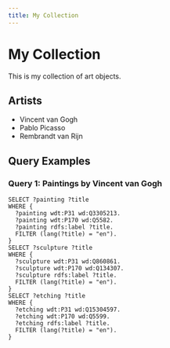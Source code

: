 ```yaml
---
title: My Collection
---
```


# My Collection

This is my collection of art objects.

## Artists

- Vincent van Gogh
- Pablo Picasso
- Rembrandt van Rijn

## Query Examples

### Query 1: Paintings by Vincent van Gogh

```sparql
SELECT ?painting ?title
WHERE {
  ?painting wdt:P31 wd:Q3305213.
  ?painting wdt:P170 wd:Q5582.
  ?painting rdfs:label ?title.
  FILTER (lang(?title) = "en").
}
SELECT ?sculpture ?title
WHERE {
  ?sculpture wdt:P31 wd:Q860861.
  ?sculpture wdt:P170 wd:Q134307.
  ?sculpture rdfs:label ?title.
  FILTER (lang(?title) = "en").
}
SELECT ?etching ?title
WHERE {
  ?etching wdt:P31 wd:Q15304597.
  ?etching wdt:P170 wd:Q5599.
  ?etching rdfs:label ?title.
  FILTER (lang(?title) = "en").
}

